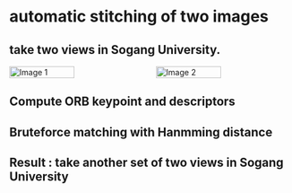 # automatic stitching of two images

## take two views in Sogang University.

<div style="display: flex; justify-content: space-between;">
  <img src="https://github.com/piljaekang/automatic-stitching-of-two-images/assets/72394357/79261def-b235-4a29-b4ae-eb7dccc056fb" alt="Image 1" width="48%">
  <img src="https://github.com/piljaekang/automatic-stitching-of-two-images/assets/72394357/2a4c0c75-c436-48aa-b99e-78ef4ae97af1" alt="Image 2" width="48%">
</div>


## Compute ORB keypoint and descriptors

## Bruteforce matching with Hanmming distance

## Result : take another set of two views in Sogang University
